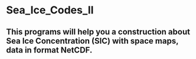 # Sea_Ice_Codes_II
## This programs will help you a construction about Sea Ice Concentration (SIC) with space maps, data in format NetCDF.
